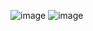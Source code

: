 ![image](https://user-images.githubusercontent.com/70198995/161615228-23aab8a6-1d49-4ecc-9c59-8900829bddf6.png)
![image](https://user-images.githubusercontent.com/70198995/161615316-9fa29b6c-1b85-4da9-b6e6-4b784e2df305.png)

